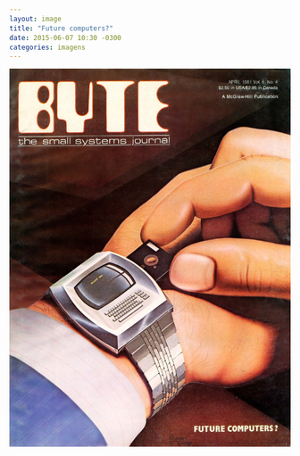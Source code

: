 ```yaml
---
layout: image
title: "Future computers?"
date: 2015-06-07 10:30 -0300
categories: imagens
---
```

<p><picture>
	<source media="(max-width: 480px)" srcset="/assets/2015/tumblr_nplokvnqW61qzoyz8o1_1280-480.jpeg" />
	<img src="/assets/2015/tumblr_nplokvnqW61qzoyz8o1_1280.jpg" alt="Capa da revista Byte, mostrando um relógio que imita um computador no pulso de uma pessoa, e ela inserindo um minúsculo disquete no relógio. No canto inferior, a pergunta 'Future computers?'" />
</picture></p>

